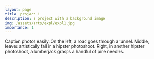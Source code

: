 ```yaml
---
layout: page
title: project 1
description: a project with a background image
img: /assets/arts/expl/expl1.jpg
importance: 1
---
```



<div class="row">
    <div class="col-sm mt-3 mt-md-0">
        <img class="img-fluid rounded z-depth-1" src="{{ '/assets/arts/expl/expl1.jpg' | relative_url }}" alt="" title="example image"/>
    </div>
    <div class="col-sm mt-3 mt-md-0">
        <img class="img-fluid rounded z-depth-1" src="{{ '/assets/arts/expl/expl2.jpg' | relative_url }}" alt="" title="example image"/>
    </div>
    <div class="col-sm mt-3 mt-md-0">
        <img class="img-fluid rounded z-depth-1" src="{{ '/assets/arts/expl/expl3.jpg' | relative_url }}" alt="" title="example image"/>
    </div>
</div>
<div class="caption">
    Caption photos easily. On the left, a road goes through a tunnel. Middle, leaves artistically fall in a hipster photoshoot. Right, in another hipster photoshoot, a lumberjack grasps a handful of pine needles.
</div>

